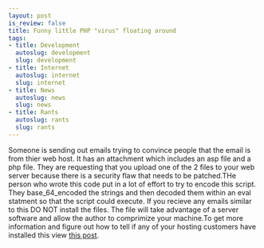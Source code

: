 ```yaml
--- 
layout: post
is_review: false
title: Funny little PHP "virus" floating around
tags: 
- title: Development
  autoslug: development
  slug: development
- title: Internet
  autoslug: internet
  slug: internet
- title: News
  autoslug: news
  slug: news
- title: Rants
  autoslug: rants
  slug: rants
---
```

Someone is sending out emails trying to convince people that the email is from thier web host.  It has an attachment which includes an asp file and a php file.  They are requesting that you upload one of the 2 files to your web server because there is a security flaw that needs to be patched.THe person who wrote this code put in a lot of effort to try to encode this script.  They base_64_encoded the strings and then decoded them within an eval statment so that the script could execute.  If you recieve any emails similar to this DO NOT install the files.  The file will take advantage of a server software and allow the author to comprimize your machine.To get more information and figure out how to tell if any of your hosting customers have installed this view [this post](http://www.cyberlot.net/comment/reply/68).
